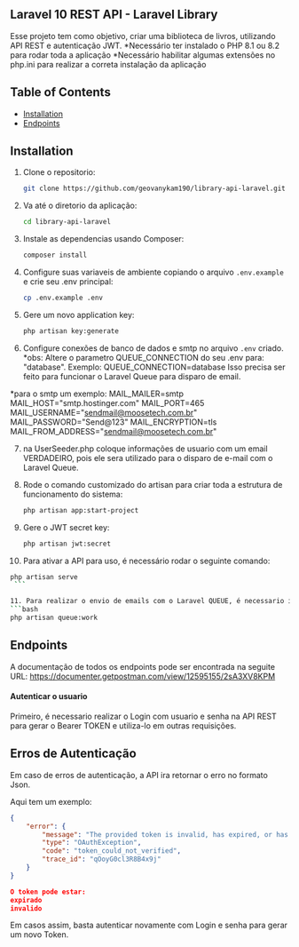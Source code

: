## Laravel 10 REST API - Laravel Library

Esse projeto tem como objetivo, criar uma biblioteca de livros, utilizando API REST e autenticação JWT.
*Necessário ter instalado o PHP 8.1 ou 8.2 para rodar toda a aplicação
*Necessário habilitar algumas extensões no php.ini para realizar a correta instalação da aplicação

## Table of Contents

- [Installation](#installation)
- [Endpoints](#endpoints)


## Installation

1. Clone o repositorio:
   ```bash
   git clone https://github.com/geovanykam190/library-api-laravel.git
    ```

2. Va até o diretorio da aplicação:
    ```bash
    cd library-api-laravel
    ```

3. Instale as dependencias usando Composer:
   ```bash
   composer install
    ```

4. Configure suas variaveis de ambiente copiando o arquivo `.env.example` e crie seu .env principal:
   ```bash
   cp .env.example .env
    ```

5. Gere um novo application key:
    ```bash
    php artisan key:generate
    ```

6. Configure conexões de banco de dados e smtp no arquivo `.env` criado.
*obs: Altere o parametro QUEUE_CONNECTION do seu .env para: "database". Exemplo: QUEUE_CONNECTION=database
Isso precisa ser feito para funcionar o Laravel Queue para disparo de email.

*para o smtp um exemplo:
MAIL_MAILER=smtp
MAIL_HOST="smtp.hostinger.com"
MAIL_PORT=465
MAIL_USERNAME="sendmail@moosetech.com.br"
MAIL_PASSWORD="Send@123"
MAIL_ENCRYPTION=tls
MAIL_FROM_ADDRESS="sendmail@moosetech.com.br"


7. na UserSeeder.php coloque informações de usuario com um email VERDADEIRO, pois ele sera utilizado para o disparo de e-mail com o Laravel Queue.

8. Rode o comando customizado do artisan para criar toda a estrutura de funcionamento do sistema:
    ```bash
    php artisan app:start-project
    ```

9. Gere o JWT secret key:
   ```bash
   php artisan jwt:secret
    ```

10. Para ativar a API para uso, é necessário rodar o seguinte comando:
   ```bash
   php artisan serve
    ```

11. Para realizar o envio de emails com o Laravel QUEUE, é necessario iniciar o serviço de trabalho das filas em outro terminal diferente do artisan SERVE:
   ```bash
   php artisan queue:work
   ```


## Endpoints
A documentação de todos os endpoints pode ser encontrada na seguite URL:
https://documenter.getpostman.com/view/12595155/2sA3XV8KPM



#### Autenticar o usuario
Primeiro, é necessario realizar o Login com usuario e senha na API REST para gerar o Bearer TOKEN e utiliza-lo em outras requisições.




## Erros de Autenticação
Em caso de erros de autenticação, a API ira retornar o erro no formato Json.


Aqui tem um exemplo:
```json
{
    "error": {
        "message": "The provided token is invalid, has expired, or has been blacklisted.",
        "type": "OAuthException",
        "code": "token_could_not_verified",
        "trace_id": "qOoyG0cl3R8B4x9j"
    }
}

O token pode estar:
expirado
invalido
```

Em casos assim, basta autenticar novamente com Login e senha para gerar um novo Token.
